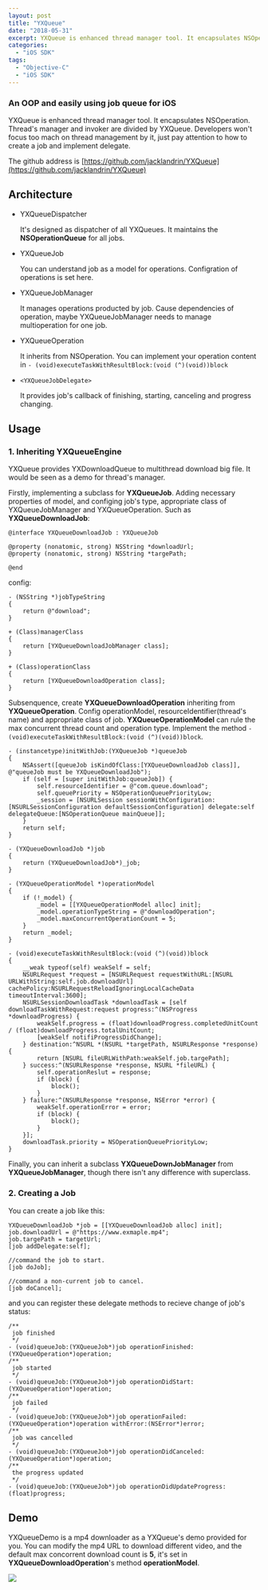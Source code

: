 ```yaml
---
layout: post
title: "YXQueue"
date: "2018-05-31"
excerpt: YXQueue is enhanced thread manager tool. It encapsulates NSOperation. Thread's manager and invoker are divided by YXQueue. Developers won't focus too mach on thread management by it, just pay attention to how to create a job and implement delegate.
categories: 
  - "iOS SDK"
tags:
  - "Objective-C"
  - "iOS SDK"
---
```


### An OOP and easily using job queue for iOS

YXQueue is enhanced thread manager tool. It encapsulates NSOperation. Thread's manager and invoker are divided by YXQueue. Developers won't focus too mach on thread management by it, just pay attention to how to create a job and implement delegate.

The github address is [https://github.com/jacklandrin/YXQueue](https://github.com/jacklandrin/YXQueue)

## Architecture

- YXQueueDispatcher

    It's designed as dispatcher of all YXQueues. It maintains the **NSOperationQueue** for all jobs.
- YXQueueJob

    You can understand job as a model for operations. Configration of operations is set here.
- YXQueueJobManager
    
    It manages operations producted by job. Cause dependencies of operation, maybe YXQueueJobManager needs to manage multioperation for one job.
- YXQueueOperation
    
    It inherits from NSOperation. You can implement your operation content in `- (void)executeTaskWithResultBlock:(void (^)(void))block`
- `<YXQueueJobDelegate>`
    
    It provides job's callback of finishing, starting, canceling and progress changing.

## Usage

### 1\. Inheriting YXQueueEngine

YXQueue provides YXDownloadQueue to multithread download big file. It would be seen as a demo for thread's manager.

Firstly, implementing a subclass for **YXQueueJob**. Adding necessary properties of model, and configing job's type, appropriate class of YXQueueJobManager and YXQueueOperation. Such as **YXQueueDownloadJob**:

```
@interface YXQueueDownloadJob : YXQueueJob

@property (nonatomic, strong) NSString *downloadUrl;
@property (nonatomic, strong) NSString *targePath;

@end

```

config:

```
- (NSString *)jobTypeString
{
    return @"download";
}

+ (Class)managerClass
{
    return [YXQueueDownloadJobManager class];
}

+ (Class)operationClass
{
    return [YXQueueDownloadOperation class];
}
```

Subsenquence, create **YXQueueDownloadOperation** inheriting from **YXQueueOperation**. Config operationModel, resourceIdentifier(thread's name) and appropriate class of job. **YXQueueOperationModel** can rule the max concurrent thread count and operation type. Implement the method `- (void)executeTaskWithResultBlock:(void (^)(void))block`.

```
- (instancetype)initWithJob:(YXQueueJob *)queueJob
{
    NSAssert([queueJob isKindOfClass:[YXQueueDownloadJob class]], @"queueJob must be YXQueueDownloadJob");
    if (self = [super initWithJob:queueJob]) {
        self.resourceIdentifier = @"com.queue.download";
        self.queuePriority = NSOperationQueuePriorityLow;
        _session = [NSURLSession sessionWithConfiguration:[NSURLSessionConfiguration defaultSessionConfiguration] delegate:self delegateQueue:[NSOperationQueue mainQueue]];
    }
    return self;
}

- (YXQueueDownloadJob *)job
{
    return (YXQueueDownloadJob*)_job;
}

- (YXQueueOperationModel *)operationModel
{
    if (!_model) {
        _model = [[YXQueueOperationModel alloc] init];
        _model.operationTypeString = @"downloadOperation";
        _model.maxConcurrentOperationCount = 5;
    }
    return _model;
}

- (void)executeTaskWithResultBlock:(void (^)(void))block
{
    __weak typeof(self) weakSelf = self;
    NSURLRequest *request = [NSURLRequest requestWithURL:[NSURL URLWithString:self.job.downloadUrl] cachePolicy:NSURLRequestReloadIgnoringLocalCacheData timeoutInterval:3600];
    NSURLSessionDownloadTask *downloadTask = [self downloadTaskWithRequest:request progress:^(NSProgress *downloadProgress) {
        weakSelf.progress = (float)downloadProgress.completedUnitCount / (float)downloadProgress.totalUnitCount;
        [weakSelf notifiProgressDidChange];
    } destination:^NSURL *(NSURL *targetPath, NSURLResponse *response) {
        return [NSURL fileURLWithPath:weakSelf.job.targePath];
    } success:^(NSURLResponse *response, NSURL *fileURL) {
        self.operationReslut = response;
        if (block) {
            block();
        }
    } failure:^(NSURLResponse *response, NSError *error) {
        weakSelf.operationError = error;
        if (block) {
            block();
        }
    }];
    downloadTask.priority = NSOperationQueuePriorityLow;
}
```

Finally, you can inherit a subclass **YXQueueDownJobManager** from **YXQueueJobManager**, though there isn't any difference with superclass.

### 2\. Creating a Job

You can create a job like this:

```
YXQueueDownloadJob *job = [[YXQueueDownloadJob alloc] init];
job.downloadUrl = @"https://www.exmaple.mp4";
job.targePath = targetUrl;
[job addDelegate:self];

//command the job to start.
[job doJob];

//command a non-current job to cancel.
[job doCancel];

```

and you can register these delegate methods to recieve change of job's status:

```
/**
 job finished
 */
- (void)queueJob:(YXQueueJob*)job operationFinished:(YXQueueOperation*)operation;
/**
 job started
 */
- (void)queueJob:(YXQueueJob*)job operationDidStart:(YXQueueOperation*)operation;
/**
 job failed
 */
- (void)queueJob:(YXQueueJob*)job operationFailed:(YXQueueOperation*)operation withError:(NSError*)error;
/**
 job was cancelled
 */
- (void)queueJob:(YXQueueJob*)job operationDidCanceled:(YXQueueOperation*)operation;
/**
 the progress updated
 */
- (void)queueJob:(YXQueueJob*)job operationDidUpdateProgress:(float)progress;

```

## Demo

YXQueueDemo is a mp4 downloader as a YXQueue's demo provided for you. You can modify the mp4 URL to download different video, and the default max concorrent download count is **5**, it's set in **YXQueueDownloadOperation**'s method **operationModel**.

![](/assets/img/images/download-demo.png)
